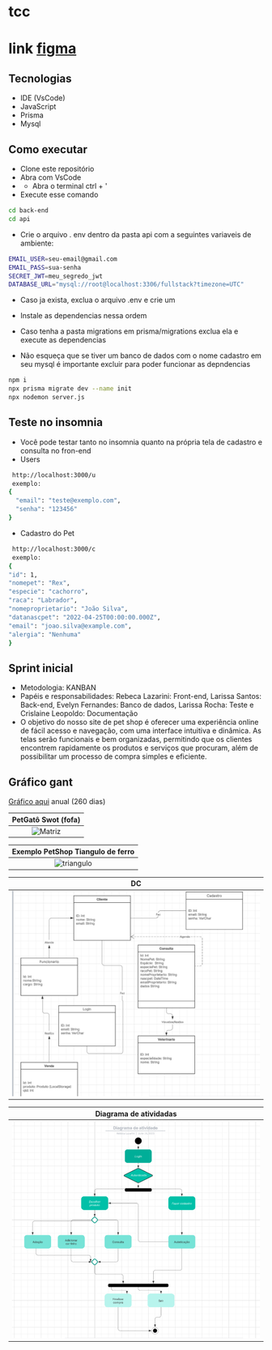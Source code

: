 # tcc 

# link [figma](https://www.figma.com/proto/wWW07z8xzHFdYYDbozFACe/Untitled?node-id=106-2403&p=f&t=WdfHVLg9q538pfCj-1&scaling=scale-down&content-scaling=fixed&page-id=0%3A1&starting-point-node-id=14%3A155)
## Tecnologias
- IDE (VsCode)
- JavaScript
- Prisma 
- Mysql
## Como executar
- Clone este repositório
- Abra com VsCode
- - Abra o terminal ctrl + '
- Execute esse comando
```bash
cd back-end
cd api
```
- Crie o arquivo . env dentro da pasta api com a seguintes variaveis de ambiente:
````bash
EMAIL_USER=seu-email@gmail.com
EMAIL_PASS=sua-senha
SECRET_JWT=meu_segredo_jwt
DATABASE_URL="mysql://root@localhost:3306/fullstack?timezone=UTC"
````
- Caso ja exista, exclua o arquivo .env e crie um
  
- Instale as dependencias nessa ordem
- Caso tenha a pasta migrations em prisma/migrations exclua ela e execute as dependencias
- Não esqueça que se tiver um banco de dados com o nome cadastro em seu mysql é importante excluir para poder funcionar as depndencias
```bash
npm i
npx prisma migrate dev --name init
npx nodemon server.js

```

## Teste no insomnia 
- Você pode testar tanto no insomnia quanto na própria tela de cadastro e consulta no fron-end
- Users
```bash
 http://localhost:3000/u
 exemplo:
{
  "email": "teste@exemplo.com",
  "senha": "123456"
}
```

- Cadastro do Pet
```bash
 http://localhost:3000/c
 exemplo:
{
"id": 1,
"nomepet": "Rex",
"especie": "cachorro",
"raca": "Labrador",
"nomeproprietario": "João Silva",
"datanascpet": "2022-04-25T00:00:00.000Z",
"email": "joao.silva@example.com",
"alergia": "Nenhuma"
}
```


## Sprint inicial
- Metodologia: KANBAN
- Papéis e responsabilidades: Rebeca Lazarini: Front-end, Larissa Santos: Back-end, Evelyn Fernandes: Banco de dados, Larissa Rocha: Teste e Crislaine Leopoldo: Documentação
- O objetivo do nosso site de pet shop é oferecer uma experiência online de fácil acesso e navegação, com uma interface intuitiva e dinâmica. As telas serão funcionais e bem organizadas, permitindo que os clientes encontrem rapidamente os produtos e serviços que procuram, além de possibilitar um processo de compra simples e eficiente.



## Gráfico gant
 [Gráfico aqui](https://wellifabio.github.io/gantt/) anual (260 dias)

|PetGatô Swot (fofa)|
|:-:|
|![Matriz](fofapetshop.png)|

|Exemplo PetShop Tiangulo de ferro|
|:-:|
|![triangulo](petshoptriangulo.png)|

|DC|
|:-:|
|![dc](./assets/dc(uml).png)|

|Diagrama de atividadas|
|:-:|
|![dc](./assets/diagramaatividades.png)|
